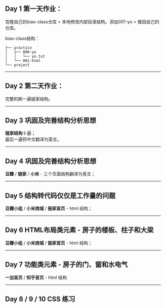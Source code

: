 ## Day 1 第一天作业：

克隆自己的biao-class仓库 > 本地修改内部目录结构，添加001-yo > 推回自己的仓库。

biao-class结构：
```
├── practice
│   ├── 000-yo
│   │   └── yo.txt
│   └── 001-html
└── project
```

---

## Day 2 第二天作业：

完整的刷一遍链家结构。

---

## Day 3 巩固及完善结构分析思想

**链家结构**十遍；
<br>
最后一遍将中文翻译为英文。

---

## Day 4 巩固及完善结构分析思想

**豆瓣** / **链家** / **小米** - 三个页面结构翻译为英文；

---

## Day 5 结构转代码仅仅是工作量的问题

**豆瓣小组** / **小米商城** / **链家首页** - html 结构；

---

## Day 6 HTML布局类元素 - 房子的楼板、柱子和大梁

**豆瓣小组** / **小米商城** / **链家首页** - html 结构；

---

## Day 7 功能类元素 - 房子的门、窗和水电气

**一加首页** / **知乎首页** - html 结构

---

## Day 8 / 9 / 10 CSS 练习